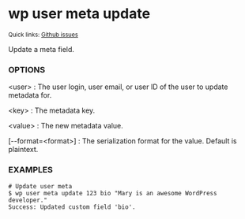 # wp user meta update

<small>Quick links: <a href="https://github.com/issues?q=is%3Aopen+label%3Acommand%3Auser-meta-update+sort%3Aupdated-desc+org%3Awp-cli">Github issues</a></small>

Update a meta field.

### OPTIONS

&lt;user&gt;
: The user login, user email, or user ID of the user to update metadata for.

&lt;key&gt;
: The metadata key.

&lt;value&gt;
: The new metadata value.

[\--format=&lt;format&gt;]
: The serialization format for the value. Default is plaintext.

### EXAMPLES

    # Update user meta
    $ wp user meta update 123 bio "Mary is an awesome WordPress developer."
    Success: Updated custom field 'bio'.


